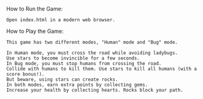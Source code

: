 How to Run the Game:

    Open index.html in a modern web browser.

How to Play the Game:

	This game has two different modes, "Human" mode and "Bug" mode. 

	In Human mode, you must cross the road while avoiding ladybugs. 
	Use stars to become invincible for a few seconds. 
	In Bug mode, you must stop humans from crossing the road.
	Collide with humans to kill them. Use stars to kill all humans (with a score bonus!).
	But beware, using stars can create rocks.
	In both modes, earn extra points by collecting gems.
	Increase your health by collecting hearts. Rocks block your path.
